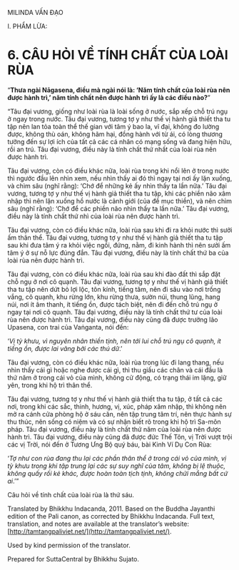  

MILINDA VẤN ĐẠO

I. PHẨM LỪA:

# 6\. CÂU HỎI VỀ TÍNH CHẤT CỦA LOÀI RÙA

“**Thưa ngài Nāgasena, điều mà ngài nói là: ‘Năm tính chất của loài rùa nên được hành trì,’ năm tính chất nên được hành trì ấy là các điều nào?**”

“Tâu đại vương, giống như loài rùa là loài sống ở nước, sắp xếp chỗ trú ngụ ở ngay trong nước. Tâu đại vương, tương tợ y như thế vị hành giả thiết tha tu tập nên lan tỏa toàn thể thế gian với tâm ý bao la, vĩ đại, không đo lường được, không thù oán, không hãm hại, đồng hành với từ ái, có lòng thương tưởng đến sự lợi ích của tất cả các cá nhân có mạng sống và đang hiện hữu, rồi an trú. Tâu đại vương, điều này là tính chất thứ nhất của loài rùa nên được hành trì.

Tâu đại vương, còn có điều khác nữa, loài rùa trong khi nổi lên ở trong nước thì ngước đầu lên nhìn xem, nếu nhìn thấy ai đó thì ngay tại nơi ấy lặn xuống, và chìm sâu (nghĩ rằng): ‘Chớ để những kẻ ấy nhìn thấy ta lần nữa.’ Tâu đại vương, tương tợ y như thế vị hành giả thiết tha tu tập, khi các phiền não xâm nhập thì nên lặn xuống hồ nước là cảnh giới (của đề mục thiền), và nên chìm sâu (nghĩ rằng): ‘Chớ để các phiền não nhìn thấy ta lần nữa.’ Tâu đại vương, điều này là tính chất thứ nhì của loài rùa nên được hành trì.

Tâu đại vương, còn có điều khác nữa, loài rùa sau khi đi ra khỏi nước thì sưởi ấm thân thể. Tâu đại vương, tương tợ y như thế vị hành giả thiết tha tu tập sau khi đưa tâm ý ra khỏi việc ngồi, đứng, nằm, đi kinh hành thì nên sưởi ấm tâm ý ở sự nỗ lực đúng đắn. Tâu đại vương, điều này là tính chất thứ ba của loài rùa nên được hành trì.

Tâu đại vương, còn có điều khác nữa, loài rùa sau khi đào đất thì sắp đặt chỗ ngụ ở nơi cô quạnh. Tâu đại vương, tương tợ y như thế vị hành giả thiết tha tu tập nên dứt bỏ lợi lộc, tôn kính, tiếng tăm, nên đi sâu vào nơi trống vắng, cô quạnh, khu rừng lớn, khu rừng thưa, sườn núi, thung lũng, hang núi, nơi ít âm thanh, ít tiếng ồn, được tách biệt, nên đi đến chỗ trú ngụ ở ngay tại nơi cô quạnh. Tâu đại vương, điều này là tính chất thứ tư của loài rùa nên được hành trì. Tâu đại vương, điều này cũng đã được trưởng lão Upasena, con trai của Vaṅganta, nói đến:

‘_Vị tỳ khưu, vì nguyên nhân thiền tịnh, nên tới lui chỗ trú ngụ cô quạnh, ít tiếng ồn, được lai vãng bởi các thú dữ_.’

Tâu đại vương, còn có điều khác nữa, loài rùa trong lúc đi lang thang, nếu nhìn thấy cái gì hoặc nghe được cái gì, thì thu giấu các chân và cái đầu là thứ năm ở trong cái vỏ của mình, không cử động, có trạng thái im lặng, giữ yên, trong khi hộ trì thân thể.

Tâu đại vương, tương tợ y như thế vị hành giả thiết tha tu tập, ở tất cả các nơi, trong khi các sắc, thinh, hương, vị, xúc, pháp xâm nhập, thì không nên mở ra cánh cửa phòng hộ ở sáu căn, nên tập trung tâm trí, nên thực hành sự thu thúc, nên sống có niệm và có sự nhận biết rõ trong khi hộ trì Sa-môn pháp. Tâu đại vương, điều này là tính chất thứ năm của loài rùa nên được hành trì. Tâu đại vương, điều này cũng đã được đức Thế Tôn, vị Trời vượt trội các vị Trời, nói đến ở Tương Ưng Bộ quý báu, bài Kinh Ví Dụ Con Rùa:

‘_Tợ như con rùa đang thu lại các phần thân thể ở trong cái vỏ của mình, vị tỳ khưu trong khi tập trung lại các sự suy nghĩ của tâm, không bị lệ thuộc, không quấy rối kẻ khác, được hoàn toàn tịch tịnh, không chửi mắng bất cứ ai_.’”

Câu hỏi về tính chất của loài rùa là thứ sáu.

Translated by Bhikkhu Indacanda, 2011. Based on the Buddha Jayanthi edition of the Pali canon, as corrected by Bhikkhu Indacanda. Full text, translation, and notes are available at the translator’s website: [http://tamtangpaliviet.net/](http://tamtangpaliviet.net/).

Used by kind permission of the translator.

Prepared for SuttaCentral by Bhikkhu Sujato.